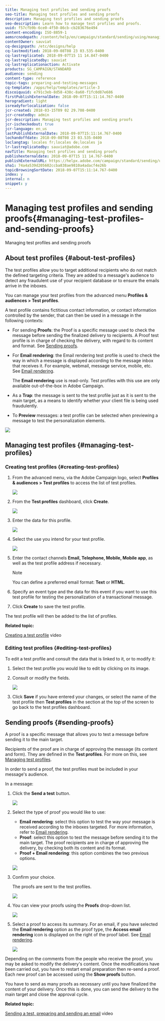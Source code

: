 ```yaml
---
title: Managing test profiles and sending proofs
seo-title: Managing test profiles and sending proofs
description: Managing test profiles and sending proofs
seo-description: Learn how to manage test profiles and proofs.
uuid: f57cfb9b-6ce0-4f50-86cb-cb283676e494
content-encoding: ISO-8859-1
aemsrcnodepath: /content/help/en/campaign/standard/sending/using/managing-test-profiles-and-sending-proofs
contentOwner: sauviat
cq-designpath: /etc/designs/help
cq-lastmodified: 2018-09-08T08 23 03.535-0400
cq-lastreplicated: 2018-09-07T15 11 14.847-0400
cq-lastreplicatedby: sauviat
cq-lastreplicationaction: Activate
products: SG_CAMPAIGN/STANDARD
audience: sending
content-type: reference
topic-tags: preparing-and-testing-messages
cq-template: /apps/help/templates/article-3
discoiquuid: e791c3eb-8d58-438c-8a60-f1fc0d87e686
firstPublishExternalDate: 2018-09-07T15:11:14.767-0400
herogradient: light
isreadyforlocalization: false
jcr-created: 2018-03-15T09 02 29.708-0400
jcr-createdby: admin
jcr-description: Managing test profiles and sending proofs
jcr-ischeckedout: true
jcr-language: en_us
lastPublishExternalDate: 2018-09-07T15:11:14.767-0400
lochandoffdate: 2018-09-08T08 23 03.535-0400
loclangtag: locales fr;locales de;locales ja
lr-lastreplicatedby: sauviat@adobe.com
navTitle: Managing test profiles and sending proofs
publishexternaldate: 2018-09-07T15 11 14.767-0400
publishExternalURL: https://helpx.adobe.com/campaign/standard/sending/using/managing-test-profiles-and-sending-proofs.html
sha1: 74a4a539d205602ccba838ae9810a4adacf4e26b
topicBrowsingSortDate: 2018-09-07T15:11:14.767-0400
index: y
internal: n
snippet: y
---
```


# Managing test profiles and sending proofs{#managing-test-profiles-and-sending-proofs}

Managing test profiles and sending proofs

## About test profiles {#about-test-profiles}

The test profiles allow you to target additional recipients who do not match the defined targeting criteria. They are added to a message's audience to detect any fraudulent use of your recipient database or to ensure the emails arrive in the inboxes.

You can manage your test profiles from the advanced menu **Profiles & audiences > Test profiles**.

A test profile contains fictitious contact information, or contact information controlled by the sender, that can then be used in a message in the following contexts:

* For sending **Proofs**: the Proof is a specific message used to check the message before sending the finalized delivery to recipients. A Proof test profile is in charge of checking the delivery, with regard to its content and format. See [Sending proofs](../../sending/using/managing-test-profiles-and-sending-proofs.md#sending-proofs).
* For **Email rendering**: the Email rendering test profile is used to check the way in which a message is displayed according to the message inbox that receives it. For example, webmail, message service, mobile, etc. See [Email rendering](../../sending/using/email-rendering.md).

  The **Email rendering** use is read-only. Test profiles with this use are only available out-of-the-box in Adobe Campaign.

* As a **Trap**: the message is sent to the test profile just as it is sent to the main target, as a means to identify whether your client file is being used fraudulently.
* To **Preview** messages: a test profile can be selected when previewing a message to test the personalization elements.

![](assets/test_profile.png)

## Managing test profiles {#managing-test-profiles}

### Creating test profiles {#creating-test-profiles}

1. From the advanced menu, via the Adobe Campaign logo, select **Profiles & audiences > Test profiles** to access the list of test profiles. 

   ![](assets/test_profile_creation_1.png)

1. From the **Test profiles** dashboard, click **Create**.

   ![](assets/test_profile_creation_2.png)

1. Enter the data for this profile.

   ![](assets/test_profile_creation_3.png)

1. Select the use you intend for your test profile.

   ![](assets/test_profile_creation_4.png)

1. Enter the contact channels **Email, Telephone, Mobile, Mobile app**, as well as the test profile address if necessary.

   >[!NOTE]
   >
   >You can define a preferred email format: **Text** or **HTML**.

1. Specify an event type and the data for this event if you want to use this test profile for testing the personalization of a transactional message.
1. Click **Create** to save the test profile.

The test profile will then be added to the list of profiles.

**Related topic:**

[Creating a test profile](https://docs.campaign.adobe.com/doc/standard/en/Videos/test_profile_creation.mp4) video

### Editing test profiles {#editing-test-profiles}

To edit a test profile and consult the data that is linked to it, or to modify it:

1. Select the test profile you would like to edit by clicking on its image.
1. Consult or modify the fields.

   ![](assets/test_profile_edit.png)

1. Click **Save** if you have entered your changes, or select the name of the test profile then **Test profiles** in the section at the top of the screen to go back to the test profiles dashboard.

## Sending proofs {#sending-proofs}

A proof is a specific message that allows you to test a message before sending it to the main target.

Recipients of the proof are in charge of approving the message (its content and form). They are defined in the **Test profiles**. For more on this, see [Managing test profiles](../../sending/using/managing-test-profiles-and-sending-proofs.md#managing-test-profiles).

In order to send a proof, the test profiles must be included in your message's audience.

In a message:

1. Click the **Send a test** button.

   ![](assets/bat_select.png)

1. Select the type of proof you would like to use:

    * **Email rendering**: select this option to test the way your message is received according to the inboxes targeted. For more information, refer to [Email rendering](../../sending/using/email-rendering.md).
    * **Proof**: select this option to test the message before sending it to the main target. The proof recipients are in charge of approving the delivery, by checking both its content and its format.
    * **Proof + Email rendering**: this option combines the two previous options.

   ![](assets/bat_select1.png)

1. Confirm your choice.

   The proofs are sent to the test profiles.

   ![](assets/bat_select2.png)

1. You can view your proofs using the **Proofs** drop-down list.

   ![](assets/bat_view.png)

1. Select a proof to access its summary. For an email, if you have selected the **Email rendering** option as the proof type, the **Access email rendering** icon is displayed on the right of the proof label. See [Email rendering](../../sending/using/email-rendering.md).

   ![](assets/bat_view2.png)

Depending on the comments from the people who receive the proof, you may be asked to modify the delivery's content. Once the modifications have been carried out, you have to restart email preparation then re-send a proof. Each new proof can be accessed using the **Show proofs** button.

You have to send as many proofs as necessary until you have finalized the content of your delivery. Once this is done, you can send the delivery to the main target and close the approval cycle.

**Related topic:**

[Sending a test, preparing and sending an email](https://docs.campaign.adobe.com/doc/standard/en/Videos/test_preparing_sending_email.mp4) video
